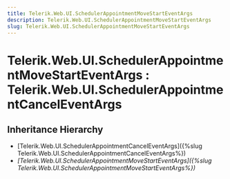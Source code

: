 ```yaml
---
title: Telerik.Web.UI.SchedulerAppointmentMoveStartEventArgs
description: Telerik.Web.UI.SchedulerAppointmentMoveStartEventArgs
slug: Telerik.Web.UI.SchedulerAppointmentMoveStartEventArgs
---
```


# Telerik.Web.UI.SchedulerAppointmentMoveStartEventArgs : Telerik.Web.UI.SchedulerAppointmentCancelEventArgs

## Inheritance Hierarchy

* [Telerik.Web.UI.SchedulerAppointmentCancelEventArgs]({%slug Telerik.Web.UI.SchedulerAppointmentCancelEventArgs%})
* *[Telerik.Web.UI.SchedulerAppointmentMoveStartEventArgs]({%slug Telerik.Web.UI.SchedulerAppointmentMoveStartEventArgs%})*


